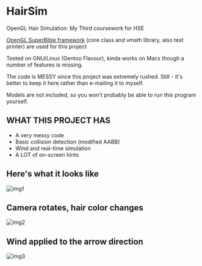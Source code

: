 # HairSim
OpenGL Hair Simulation: My Third coursework for HSE

[OpenGL SuperBible framework](https://github.com/openglsuperbible/sb7code) (core class and vmath library, also text printer) are used for this project

Tested on GNU/Linux (Gentoo Flavour), kinda works on Macs though a number of features is missing.

The code is MESSY since this project was extremely rushed. Still - it's better to keep it here rather than e-mailing it to myself.

Models are not included, so you won't probably be able to run this program yourself.

## WHAT THIS PROJECT HAS
* A very messy code
* Basic collision detection (modified AABB)
* Wind and real-time simulation
* A LOT of on-screen hints

## Here's what it looks like
![img1](http://i.imgur.com/jXSYX9K.png)

## Camera rotates, hair color changes
![img2](http://i.imgur.com/fJEOwyB.png)

## Wind applied to the arrow direction
![img3](http://i.imgur.com/m0H8Lfx.png)
